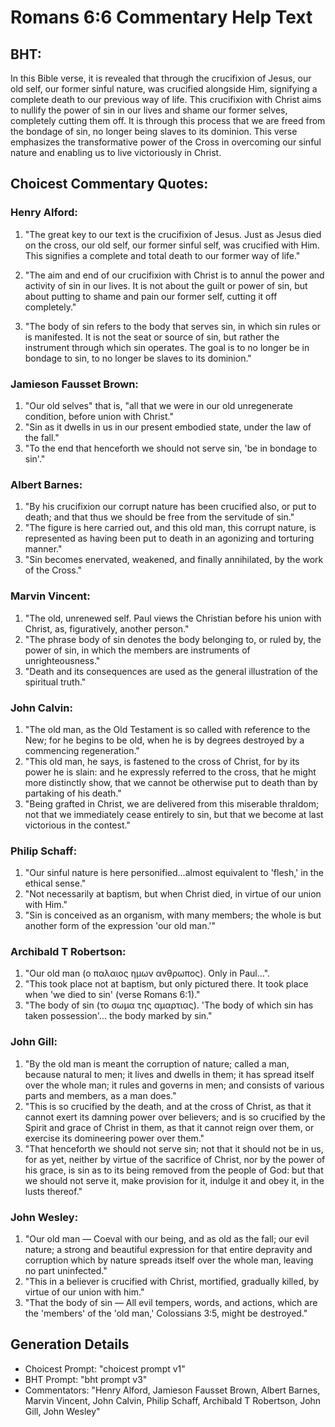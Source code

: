 # Romans 6:6 Commentary Help Text

## BHT:
In this Bible verse, it is revealed that through the crucifixion of Jesus, our old self, our former sinful nature, was crucified alongside Him, signifying a complete death to our previous way of life. This crucifixion with Christ aims to nullify the power of sin in our lives and shame our former selves, completely cutting them off. It is through this process that we are freed from the bondage of sin, no longer being slaves to its dominion. This verse emphasizes the transformative power of the Cross in overcoming our sinful nature and enabling us to live victoriously in Christ.

## Choicest Commentary Quotes:
### Henry Alford:
1. "The great key to our text is the crucifixion of Jesus. Just as Jesus died on the cross, our old self, our former sinful self, was crucified with Him. This signifies a complete and total death to our former way of life." 

2. "The aim and end of our crucifixion with Christ is to annul the power and activity of sin in our lives. It is not about the guilt or power of sin, but about putting to shame and pain our former self, cutting it off completely." 

3. "The body of sin refers to the body that serves sin, in which sin rules or is manifested. It is not the seat or source of sin, but rather the instrument through which sin operates. The goal is to no longer be in bondage to sin, to no longer be slaves to its dominion."

### Jamieson Fausset Brown:
1. "Our old selves" that is, "all that we were in our old unregenerate condition, before union with Christ."
2. "Sin as it dwells in us in our present embodied state, under the law of the fall."
3. "To the end that henceforth we should not serve sin, 'be in bondage to sin'."

### Albert Barnes:
1. "By his crucifixion our corrupt nature has been crucified also, or put to death; and that thus we should be free from the servitude of sin."
2. "The figure is here carried out, and this old man, this corrupt nature, is represented as having been put to death in an agonizing and torturing manner."
3. "Sin becomes enervated, weakened, and finally annihilated, by the work of the Cross."

### Marvin Vincent:
1. "The old, unrenewed self. Paul views the Christian before his union with Christ, as, figuratively, another person."
2. "The phrase body of sin denotes the body belonging to, or ruled by, the power of sin, in which the members are instruments of unrighteousness."
3. "Death and its consequences are used as the general illustration of the spiritual truth."

### John Calvin:
1. "The old man, as the Old Testament is so called with reference to the New; for he begins to be old, when he is by degrees destroyed by a commencing regeneration."
2. "This old man, he says, is fastened to the cross of Christ, for by its power he is slain: and he expressly referred to the cross, that he might more distinctly show, that we cannot be otherwise put to death than by partaking of his death."
3. "Being grafted in Christ, we are delivered from this miserable thraldom; not that we immediately cease entirely to sin, but that we become at last victorious in the contest."

### Philip Schaff:
1. "Our sinful nature is here personified...almost equivalent to 'flesh,' in the ethical sense." 
2. "Not necessarily at baptism, but when Christ died, in virtue of our union with Him."
3. "Sin is conceived as an organism, with many members; the whole is but another form of the expression 'our old man.'"

### Archibald T Robertson:
1. "Our old man (ο παλαιος ημων ανθρωπος). Only in Paul...". 
2. "This took place not at baptism, but only pictured there. It took place when 'we died to sin' (verse Romans 6:1)."
3. "The body of sin (το σωμα της αμαρτιας). 'The body of which sin has taken possession'... the body marked by sin."

### John Gill:
1. "By the old man is meant the corruption of nature; called a man, because natural to men; it lives and dwells in them; it has spread itself over the whole man; it rules and governs in men; and consists of various parts and members, as a man does."
2. "This is so crucified by the death, and at the cross of Christ, as that it cannot exert its damning power over believers; and is so crucified by the Spirit and grace of Christ in them, as that it cannot reign over them, or exercise its domineering power over them."
3. "That henceforth we should not serve sin; not that it should not be in us, for as yet, neither by virtue of the sacrifice of Christ, nor by the power of his grace, is sin as to its being removed from the people of God: but that we should not serve it, make provision for it, indulge it and obey it, in the lusts thereof."

### John Wesley:
1. "Our old man — Coeval with our being, and as old as the fall; our evil nature; a strong and beautiful expression for that entire depravity and corruption which by nature spreads itself over the whole man, leaving no part uninfected."
2. "This in a believer is crucified with Christ, mortified, gradually killed, by virtue of our union with him."
3. "That the body of sin — All evil tempers, words, and actions, which are the 'members' of the 'old man,' Colossians 3:5, might be destroyed."


## Generation Details
- Choicest Prompt: "choicest prompt v1"
- BHT Prompt: "bht prompt v3"
- Commentators: "Henry Alford, Jamieson Fausset Brown, Albert Barnes, Marvin Vincent, John Calvin, Philip Schaff, Archibald T Robertson, John Gill, John Wesley"
